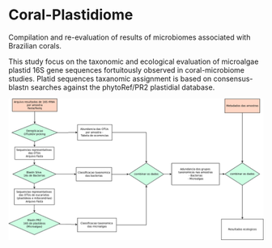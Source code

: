 # Coral-Plastidiome

Compilation and re-evaluation of results of microbiomes associated with Brazilian corals. 

This study focus on the taxonomic and ecological evaluation of microalgae plastid 16S gene sequences fortuitously observed in coral-microbiome studies. Platid sequences taxanomic assignment is based on consensus-blastn searches against the phytoRef/PR2 plastidial database.




<img src="fluxoxograma_geral.33.png" alt="hi" class="inline"/>
